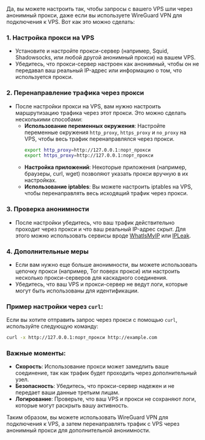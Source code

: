 Да, вы можете настроить так, чтобы запросы с вашего VPS шли через анонимный прокси, даже если вы используете WireGuard VPN для подключения к VPS. Вот как это можно сделать:

### 1. **Настройка прокси на VPS**

- Установите и настройте прокси-сервер (например, Squid, Shadowsocks, или любой другой анонимный прокси) на вашем VPS.
- Убедитесь, что прокси-сервер настроен как анонимный, чтобы он не передавал ваш реальный IP-адрес или информацию о том, что используется прокси.

### 2. **Перенаправление трафика через прокси**

- После настройки прокси на VPS, вам нужно настроить маршрутизацию трафика через этот прокси. Это можно сделать несколькими способами:
  - **Использование переменных окружения**: Настройте переменные окружения `http_proxy`, `https_proxy` и `no_proxy` на VPS, чтобы весь трафик перенаправлялся через прокси.
    ```bash
    export http_proxy=http://127.0.0.1:порт_прокси
    export https_proxy=http://127.0.0.1:порт_прокси
    ```
  - **Настройка приложений**: Некоторые приложения (например, браузеры, curl, wget) позволяют указать прокси вручную в их настройках.
  - **Использование iptables**: Вы можете настроить iptables на VPS, чтобы перенаправлять весь исходящий трафик через прокси.

### 3. **Проверка анонимности**

- После настройки убедитесь, что ваш трафик действительно проходит через прокси и что ваш реальный IP-адрес скрыт. Для этого можно использовать сервисы вроде [WhatIsMyIP](https://whatismyipaddress.com/) или [IPLeak](https://ipleak.net/).

### 4. **Дополнительные меры**

- Если вам нужно еще больше анонимности, вы можете использовать цепочку прокси (например, Tor поверх прокси) или настроить несколько прокси-серверов для каскадного соединения.
- Убедитесь, что ваш VPS и прокси-сервер не ведут логи, которые могут быть использованы для идентификации.

### Пример настройки через `curl`:

Если вы хотите отправить запрос через прокси с помощью `curl`, используйте следующую команду:

```bash
curl -x http://127.0.0.1:порт_прокси http://example.com
```

### Важные моменты:

- **Скорость**: Использование прокси может замедлить ваше соединение, так как трафик будет проходить через дополнительный узел.
- **Безопасность**: Убедитесь, что прокси-сервер надежен и не передает ваши данные третьим лицам.
- **Логирование**: Проверьте, что ваш VPS и прокси не сохраняют логи, которые могут раскрыть вашу активность.

Таким образом, вы можете использовать WireGuard VPN для подключения к VPS, а затем перенаправлять трафик с VPS через анонимный прокси для дополнительной анонимности.
